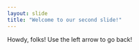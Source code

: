 ```yaml
---
layout: slide
title: "Welcome to our second slide!"
---
```

Howdy, folks!
Use the left arrow to go back!
